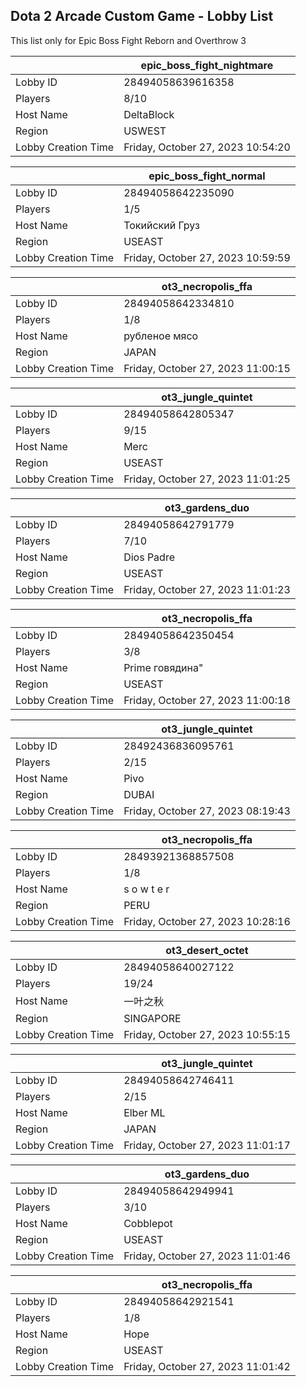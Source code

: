## Dota 2 Arcade Custom Game - Lobby List

This list only for Epic Boss Fight Reborn and Overthrow 3

|  | epic_boss_fight_nightmare |
| ------ | ------ |
| Lobby ID | 28494058639616358 |
| Players | 8/10 |
| Host Name | DeltaBlock |
| Region | USWEST |
| Lobby Creation Time | Friday, October 27, 2023 10:54:20 |


|  | epic_boss_fight_normal |
| ------ | ------ |
| Lobby ID | 28494058642235090 |
| Players | 1/5 |
| Host Name | Токийский Груз |
| Region | USEAST |
| Lobby Creation Time | Friday, October 27, 2023 10:59:59 |


|  | ot3_necropolis_ffa |
| ------ | ------ |
| Lobby ID | 28494058642334810 |
| Players | 1/8 |
| Host Name | рубленое мясо |
| Region | JAPAN |
| Lobby Creation Time | Friday, October 27, 2023 11:00:15 |


|  | ot3_jungle_quintet |
| ------ | ------ |
| Lobby ID | 28494058642805347 |
| Players | 9/15 |
| Host Name | Merc |
| Region | USEAST |
| Lobby Creation Time | Friday, October 27, 2023 11:01:25 |


|  | ot3_gardens_duo |
| ------ | ------ |
| Lobby ID | 28494058642791779 |
| Players | 7/10 |
| Host Name | Dios Padre |
| Region | USEAST |
| Lobby Creation Time | Friday, October 27, 2023 11:01:23 |


|  | ot3_necropolis_ffa |
| ------ | ------ |
| Lobby ID | 28494058642350454 |
| Players | 3/8 |
| Host Name | Prime говядина" |
| Region | USEAST |
| Lobby Creation Time | Friday, October 27, 2023 11:00:18 |


|  | ot3_jungle_quintet |
| ------ | ------ |
| Lobby ID | 28492436836095761 |
| Players | 2/15 |
| Host Name | Pivo |
| Region | DUBAI |
| Lobby Creation Time | Friday, October 27, 2023 08:19:43 |


|  | ot3_necropolis_ffa |
| ------ | ------ |
| Lobby ID | 28493921368857508 |
| Players | 1/8 |
| Host Name | s o w t e r |
| Region | PERU |
| Lobby Creation Time | Friday, October 27, 2023 10:28:16 |


|  | ot3_desert_octet |
| ------ | ------ |
| Lobby ID | 28494058640027122 |
| Players | 19/24 |
| Host Name | 一叶之秋 |
| Region | SINGAPORE |
| Lobby Creation Time | Friday, October 27, 2023 10:55:15 |


|  | ot3_jungle_quintet |
| ------ | ------ |
| Lobby ID | 28494058642746411 |
| Players | 2/15 |
| Host Name | Elber ML |
| Region | JAPAN |
| Lobby Creation Time | Friday, October 27, 2023 11:01:17 |


|  | ot3_gardens_duo |
| ------ | ------ |
| Lobby ID | 28494058642949941 |
| Players | 3/10 |
| Host Name | Cobblepot |
| Region | USEAST |
| Lobby Creation Time | Friday, October 27, 2023 11:01:46 |


|  | ot3_necropolis_ffa |
| ------ | ------ |
| Lobby ID | 28494058642921541 |
| Players | 1/8 |
| Host Name | Hope |
| Region | USEAST |
| Lobby Creation Time | Friday, October 27, 2023 11:01:42 |


